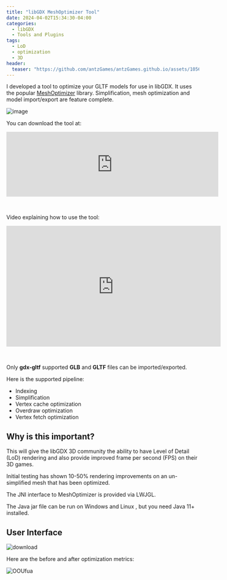 ```yaml
---
title: "libGDX MeshOptimizer Tool"
date: 2024-04-02T15:34:30-04:00
categories:
  - libGDX
  - Tools and Plugins
tags:
  - LoD
  - optimization
  - 3D
header:
  teaser: "https://github.com/antzGames/antzGames.github.io/assets/10563814/5bfaa4e8-e1cf-463d-979c-f33f17d602a7"
---
```

I developed a tool to optimize your GLTF models for use in libGDX.  It uses the popular [MeshOptimizer](https://meshoptimizer.org/) library.  Simplification, mesh optimization and model import/export are feature complete.

![image](https://github.com/antzGames/antzGames.github.io/assets/10563814/5bfaa4e8-e1cf-463d-979c-f33f17d602a7)

You can download the tool at:

<iframe frameborder="0" src="https://itch.io/embed/2567177?border_width=2" width="554" height="169"><a href="https://antzgames.itch.io/libgdx-meshoptimizer">libGDX Mesh Optimizer Tool by Antz</a></iframe>

&nbsp;

Video explaining how to use the tool:

<iframe width="560" height="315" src="https://www.youtube.com/embed/Ne-lEDXHhys?si=nkvDscbYduR06PPA" title="YouTube video player" frameborder="0" allow="accelerometer; autoplay; clipboard-write; encrypted-media; gyroscope; picture-in-picture; web-share" referrerpolicy="strict-origin-when-cross-origin" allowfullscreen></iframe>

&nbsp;

Only **gdx-gltf** supported **GLB** and **GLTF** files can be imported/exported.

Here is the supported pipeline:

* Indexing
* Simplification
* Vertex cache optimization
* Overdraw optimization
* Vertex fetch optimization

## Why is this important?
This will give the libGDX 3D community the ability to have Level of Detail (LoD) rendering and also provide improved frame per second (FPS) on their 3D games.

Initial testing has shown 10-50% rendering improvements on an un-simplified mesh that has been optimized.

The JNI interface to MeshOptimizer is provided via LWJGL.

The Java jar file can be run on Windows and Linux , but you need Java 11+ installed.

## User Interface

![download](https://github.com/antzGames/antzGames.github.io/assets/10563814/899beb29-f53e-4f01-ada5-3de13f08227f)

Here are the before and after optimization metrics:

![OOUfua](https://github.com/antzGames/antzGames.github.io/assets/10563814/4398f057-e7c2-41f3-a8f4-b9217046a39b)
